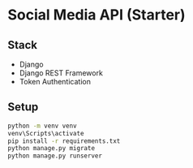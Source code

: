 # Social Media API (Starter)

## Stack
- Django
- Django REST Framework
- Token Authentication

## Setup
```bash
python -m venv venv
venv\Scripts\activate
pip install -r requirements.txt
python manage.py migrate
python manage.py runserver
